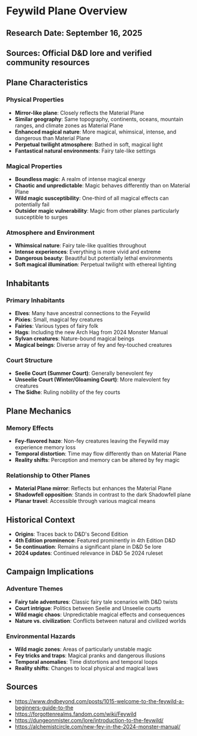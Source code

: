 # Feywild Plane Overview

## Research Date: September 16, 2025
## Sources: Official D&D lore and verified community resources

## Plane Characteristics

### Physical Properties
- **Mirror-like plane**: Closely reflects the Material Plane
- **Similar geography**: Same topography, continents, oceans, mountain ranges, and climate zones as Material Plane
- **Enhanced magical nature**: More magical, whimsical, intense, and dangerous than Material Plane
- **Perpetual twilight atmosphere**: Bathed in soft, magical light
- **Fantastical natural environments**: Fairy tale-like settings

### Magical Properties
- **Boundless magic**: A realm of intense magical energy
- **Chaotic and unpredictable**: Magic behaves differently than on Material Plane
- **Wild magic susceptibility**: One-third of all magical effects can potentially fail
- **Outsider magic vulnerability**: Magic from other planes particularly susceptible to surges

### Atmosphere and Environment
- **Whimsical nature**: Fairy tale-like qualities throughout
- **Intense experiences**: Everything is more vivid and extreme
- **Dangerous beauty**: Beautiful but potentially lethal environments
- **Soft magical illumination**: Perpetual twilight with ethereal lighting

## Inhabitants

### Primary Inhabitants
- **Elves**: Many have ancestral connections to the Feywild
- **Pixies**: Small, magical fey creatures
- **Fairies**: Various types of fairy folk
- **Hags**: Including the new Arch Hag from 2024 Monster Manual
- **Sylvan creatures**: Nature-bound magical beings
- **Magical beings**: Diverse array of fey and fey-touched creatures

### Court Structure
- **Seelie Court (Summer Court)**: Generally benevolent fey
- **Unseelie Court (Winter/Gloaming Court)**: More malevolent fey creatures
- **The Sidhe**: Ruling nobility of the fey courts

## Plane Mechanics

### Memory Effects
- **Fey-flavored haze**: Non-fey creatures leaving the Feywild may experience memory loss
- **Temporal distortion**: Time may flow differently than on Material Plane
- **Reality shifts**: Perception and memory can be altered by fey magic

### Relationship to Other Planes
- **Material Plane mirror**: Reflects but enhances the Material Plane
- **Shadowfell opposition**: Stands in contrast to the dark Shadowfell plane
- **Planar travel**: Accessible through various magical means

## Historical Context
- **Origins**: Traces back to D&D's Second Edition
- **4th Edition prominence**: Featured prominently in 4th Edition D&D
- **5e continuation**: Remains a significant plane in D&D 5e lore
- **2024 updates**: Continued relevance in D&D 5e 2024 ruleset

## Campaign Implications

### Adventure Themes
- **Fairy tale adventures**: Classic fairy tale scenarios with D&D twists
- **Court intrigue**: Politics between Seelie and Unseelie courts
- **Wild magic chaos**: Unpredictable magical effects and consequences
- **Nature vs. civilization**: Conflicts between natural and civilized worlds

### Environmental Hazards
- **Wild magic zones**: Areas of particularly unstable magic
- **Fey tricks and traps**: Magical pranks and dangerous illusions
- **Temporal anomalies**: Time distortions and temporal loops
- **Reality shifts**: Changes to local physical and magical laws

## Sources
- https://www.dndbeyond.com/posts/1015-welcome-to-the-feywild-a-beginners-guide-to-the
- https://forgottenrealms.fandom.com/wiki/Feywild
- https://dungeonmister.com/lore/introduction-to-the-feywild/
- https://alchemistcircle.com/new-fey-in-the-2024-monster-manual/
